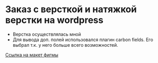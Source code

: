 # Заказ с версткой и натяжкой верстки на wordpress

* Верстка осуществлялась мной
* Для вывода доп. полей использовался плагин carbon fields. Его выбрал т.к. у него больше всего возможностей.

[Ссылка на макет фигмы](https://www.figma.com/design/MD6pAUvXNZxxWzjUX5h8cG/%D0%BB%D0%BE%D0%B3%D0%BE%D0%BF%D0%B5%D0%B4%D1%82%D0%B2%D0%B5%D1%80%D1%8C.%D1%80%D1%84-(Copy)?node-id=0-1&t=IgRao1YoNQepQXVv-1)
